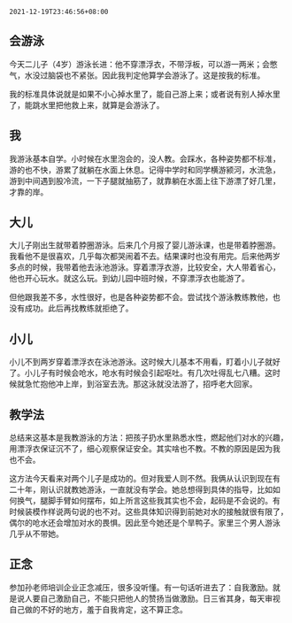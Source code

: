 `2021-12-19T23:46:56+08:00`

## 会游泳

今天二儿子（4岁）游泳长进：他不穿漂浮衣，不带浮板，可以游一两米；会憋
气，水没过脑袋也不紧张。因此我判定他算学会游泳了。这是按我的标准。

我的标准具体说就是如果不小心掉水里了，能自己游上来；或者说有别人掉水里
了，能跳水里把他救上来，就算是会游泳了。

## 我

我游泳基本自学。小时候在水里泡会的，没人教。会踩水，各种姿势都不标准，
游的也不快，游累了就躺在水面上休息。记得中学时和同学横游颍河，水流急，
游到中间遇到股冷流，一下子腿就抽筋了，就靠躺在水面上往下游漂了好几里，
才靠的岸。

## 大儿

大儿子刚出生就带着脖圈游泳。后来几个月报了婴儿游泳课，也是带着脖圈游。
我看他不是很喜欢，几乎每次都哭闹着不去。结果课时也没有用完。后来他两岁
多点的时候，我带着他去泳池游泳。穿着漂浮衣游，比较安全，大人带着省心，
他也开心玩水。就这么玩。到幼儿园中班时候，不穿漂浮衣也能游了。

但他跟我差不多，水性很好，也是各种姿势都不会。尝试找个游泳教练教他，也
没有成功。此后再找教练就拒绝了。

## 小儿

小儿不到两岁穿着漂浮衣在泳池游泳。这时候大儿基本不用看，盯着小儿子就好
了。小儿子有时候会呛水，呛水有时候会引起呕吐。有几次吐得乱七八糟。这时
候就急忙抱他冲上岸，到浴室去洗。那这泳就没法游了，招呼老大回家。

## 教学法

总结来这基本是我教游泳的方法：把孩子扔水里熟悉水性，燃起他们对水的兴趣，
用漂浮衣保证沉不了，细心观察保证安全。其实啥也不教。不教的原因是因为我
也不会。

这方法今天看来对两个儿子是成功的。但对我爱人则不然。我俩从认识到现在有
二十年，刚认识就教她游泳，一直就没有学会。她总想得到具体的指导，比如如
何换气，腿脚手臂如何摆布，如上所言这些我其实也不会，起码是不会说的。有
时候装模作样说两句说的也不对。这些具体知识得到前她对水的接触就很有限了，
偶尔的呛水还会增加对水的畏惧。因此至今她还是个旱鸭子。家里三个男人游泳
几乎从不带她。

## 正念

参加孙老师培训企业正念减压，很多没听懂。有一句话听进去了：自我激励。就
是说人要自己激励自己，不能只把他人的赞扬当做激励。日三省其身，每天审视
自己做的不好的地方，羞于自我肯定，这不算正念。

